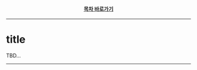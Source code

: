<div align="center">

#### [목차 바로가기](https://github.com/dhslrl321/cqrs-journey-korean-ver/blob/master/Table%20of%20Contents.mdwn)

</div>

---

# title

TBD...

---
